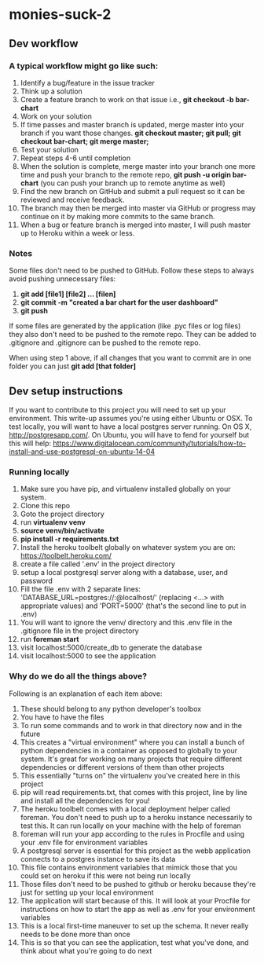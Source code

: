 monies-suck-2
=============

## Dev workflow
### A typical workflow might go like such:
1. Identify a bug/feature in the issue tracker
2. Think up a solution
3. Create a feature branch to work on that issue i.e., **git checkout -b bar-chart**
4. Work on your solution
5. If time passes and master branch is updated, merge master into your branch if you want those changes. **git checkout master; git pull; git checkout bar-chart; git merge master;**
6. Test your solution
7. Repeat steps 4-6 until completion
8. When the solution is complete, merge master into your branch one more time and push your branch to the remote repo, **git push -u origin bar-chart** (you can push your branch up to remote anytime as well)
9. Find the new branch on GitHub and submit a pull request so it can be reviewed and receive feedback.
10. The branch may then be merged into master via GitHub or progress may continue on it by making more commits to the same branch.
11. When a bug or feature branch is merged into master, I will push master up to Heroku within a week or less.

### Notes
Some files don't need to be pushed to GitHub.
Follow these steps to always avoid pushing unnecessary files:

1. **git add [file1] [file2] ... [filen]**
2. **git commit -m "created a bar chart for the user dashboard"**
3. **git push**

If some files are generated by the application (like .pyc files or log files) they also don't need to be pushed to the remote repo. They can be added to .gitignore and .gitignore can be pushed to the remote repo.

When using step 1 above, if all changes that you want to commit are in one folder you can just **git add [that folder]**

## Dev setup instructions
If you want to contribute to this project you will need to set up your environment. This write-up assumes you're using either Ubuntu or OSX. To test locally, you will want to have a local postgres server running. On OS X, http://postgresapp.com/. On Ubuntu, you will have to fend for yourself but this will help: https://www.digitalocean.com/community/tutorials/how-to-install-and-use-postgresql-on-ubuntu-14-04 

### Running locally
1. Make sure you have pip, and virtualenv installed globally on your system.
2. Clone this repo
3. Goto the project directory
4. run **virtualenv venv**
5. **source venv/bin/activate**
6. **pip install -r requirements.txt**
7. Install the heroku toolbelt globally on whatever system you are on: https://toolbelt.heroku.com/
8. create a file called '.env' in the project directory
9. setup a local postgresql server along with a database, user, and password
10. Fill the file .env with 2 separate lines: 'DATABASE_URL=postgres://<dbpassword>:<dbuser>@localhost/<dbname>' (replacing <...> with appropriate values) and 'PORT=5000' (that's the second line to put in .env)
11. You will want to ignore the venv/ directory and this .env file in the .gitignore file in the project directory
12. run **foreman start**
13. visit localhost:5000/create_db to generate the database
14. visit localhost:5000 to see the application

### Why do we do all the things above?

Following is an explanation of each item above:

1. These should belong to any python developer's toolbox
2. You have to have the files
3. To run some commands and to work in that directory now and in the future
4. This creates a "virtual environment" where you can install a bunch of python dependencies in a container as opposed to globally to your system. It's great for working on many projects that require different dependencies or different versions of them than other projects
5. This essentially "turns on" the virtualenv you've created here in this project
6. pip will read requirements.txt, that comes with this project, line by line and install all the dependencies for you!
7. The heroku toolbelt comes with a local deployment helper called foreman. You don't need to push up to a heroku instance necessarily to test this. It can run locally on your machine with the help of foreman
8. foreman will run your app according to the rules in Procfile and using your .env file for environment variables
9. A postgresql server is essential for this project as the webb application connects to a postgres instance to save its data
10. This file contains environment variables that mimick those that you could set on heroku if this were not being run locally
11. Those files don't need to be pushed to github or heroku because they're just for setting up your local environment
12. The application will start because of this. It will look at your Procfile for instructions on how to start the app as well as .env for your environment variables
13. This is a local first-time maneuver to set up the schema. It never really needs to be done more than once
14. This is so that you can see the application, test what you've done, and think about what you're going to do next
